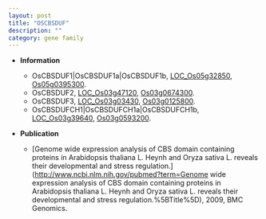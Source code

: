 ```yaml
---
layout: post
title: "OSCBSDUF"
description: ""
category: gene family
---
```


* **Information**  
    + OsCBSDUF1|OsCBSDUF1a|OsCBSDUF1b, [LOC_Os05g32850](http://rice.plantbiology.msu.edu/cgi-bin/ORF_infopage.cgi?orf=LOC_Os05g32850), [Os05g0395300](http://rapdb.dna.affrc.go.jp/viewer/gbrowse_details/irgsp1?name=Os05g0395300).
    + OsCBSDUF2, [LOC_Os03g47120](http://rice.plantbiology.msu.edu/cgi-bin/ORF_infopage.cgi?orf=LOC_Os03g47120), [Os03g0674300](http://rapdb.dna.affrc.go.jp/viewer/gbrowse_details/irgsp1?name=Os03g0674300).
    + OsCBSDUF3, [LOC_Os03g03430](http://rice.plantbiology.msu.edu/cgi-bin/ORF_infopage.cgi?orf=LOC_Os03g03430), [Os03g0125800](http://rapdb.dna.affrc.go.jp/viewer/gbrowse_details/irgsp1?name=Os03g0125800).
    + OsCBSDUFCH1|OsCBSDUFCH1a|OsCBSDUFCH1b, [LOC_Os03g39640](http://rice.plantbiology.msu.edu/cgi-bin/ORF_infopage.cgi?orf=LOC_Os03g39640), [Os03g0593200](http://rapdb.dna.affrc.go.jp/viewer/gbrowse_details/irgsp1?name=Os03g0593200).

* **Publication**  
    + [Genome wide expression analysis of CBS domain containing proteins in Arabidopsis thaliana L. Heynh and Oryza sativa L. reveals their developmental and stress regulation.](http://www.ncbi.nlm.nih.gov/pubmed?term=Genome wide expression analysis of CBS domain containing proteins in Arabidopsis thaliana L. Heynh and Oryza sativa L. reveals their developmental and stress regulation.%5BTitle%5D), 2009, BMC Genomics.


